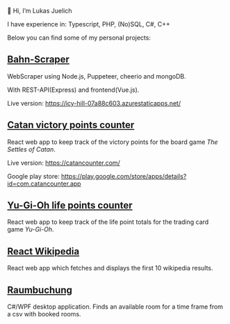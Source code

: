 <!---
LukasJuelich/LukasJuelich is a ✨ special ✨ repository because its `README.md` (this file) appears on your GitHub profile.
You can click the Preview link to take a look at your changes.
--->
👋 Hi, I’m Lukas Juelich

I have experience in: Typescript, PHP, (No)SQL, C#, C++

Below you can find some of my personal projects:
## [Bahn-Scraper](https://github.com/LukasJuelich/bahn-scraper)

WebScraper using Node.js, Puppeteer, cheerio and mongoDB.

With REST-API(Express) and frontend(Vue.js).

Live version: https://icy-hill-07a88c603.azurestaticapps.net/

## [Catan victory points counter](https://github.com/LukasJuelich/catan-counter)
React web app to keep track of the victory points for the board game *The Settles of Catan*.

Live version: https://catancounter.com/

Google play store: https://play.google.com/store/apps/details?id=com.catancounter.app

## [Yu-Gi-Oh life points counter](https://yugiohlifepoints.com/)
React web app to keep track of the life point totals for the trading card game *Yu-Gi-Oh*.

## [React Wikipedia](https://github.com/LukasJuelich/react-wikipedia)
React web app which fetches and displays the first 10 wikipedia results.

## [Raumbuchung](https://github.com/LukasJuelich/raumbuchung)
C#/WPF desktop application. Finds an available room for a time frame from a csv with booked rooms.
